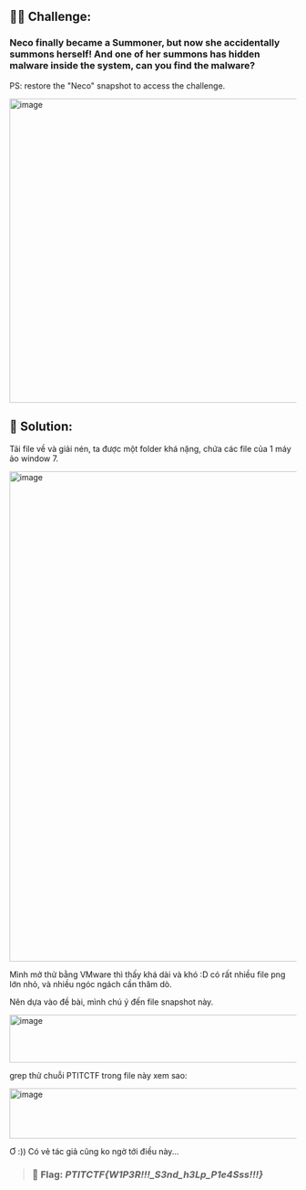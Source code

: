 ## 🕵️‍♂️ Challenge:
### Neco finally became a Summoner, but now she accidentally summons herself! And one of her summons has hidden malware inside the system, can you find the malware?  
PS: restore the "Neco" snapshot to access the challenge.  

<img width="636" height="533" alt="image" src="https://github.com/user-attachments/assets/886fef89-13f1-47ff-8174-f8d4356cb1cd" />

## 📝 Solution:
Tải file về và giải nén, ta được một folder khá nặng, chứa các file của 1 máy ảo window 7.  

 <img width="1128" height="859" alt="image" src="https://github.com/user-attachments/assets/7add8775-31e5-451c-ac01-229f0afdeb10" />

Mình mở thử bằng VMware thì thấy khá dài và khó :D có rất nhiều file png lớn nhỏ, và nhiều ngóc ngách cần thăm dò.  

Nên dựa vào đề bài, mình chú ý đến file snapshot này.  

<img width="795" height="84" alt="image" src="https://github.com/user-attachments/assets/531930e5-ec5d-4d26-8df3-00c213aa7039" />


grep thử chuỗi PTITCTF trong file này xem sao:  

<img width="1434" height="88" alt="image" src="https://github.com/user-attachments/assets/fae73cfe-2b20-48e3-81b5-f8a8a6c75661" />

Ơ :)) Có vẻ tác giả cũng ko ngờ tới điều này...

>### 🎯 Flag: ***PTITCTF{W1P3R!!!_S3nd_h3Lp_P1e4Sss!!!}***
